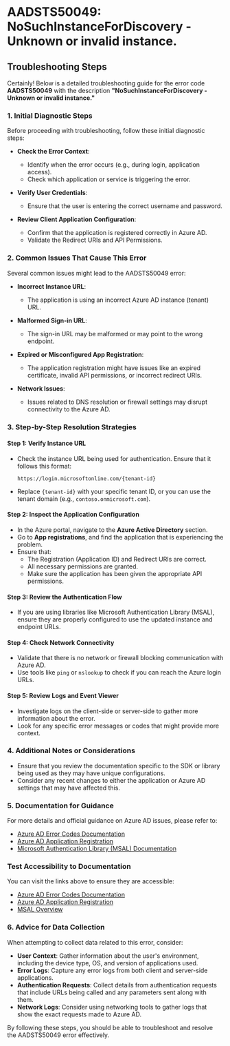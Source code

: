 # AADSTS50049: NoSuchInstanceForDiscovery - Unknown or invalid instance.


## Troubleshooting Steps
Certainly! Below is a detailed troubleshooting guide for the error code **AADSTS50049** with the description **"NoSuchInstanceForDiscovery - Unknown or invalid instance."**

### 1. Initial Diagnostic Steps
Before proceeding with troubleshooting, follow these initial diagnostic steps:

- **Check the Error Context**:
  - Identify when the error occurs (e.g., during login, application access).
  - Check which application or service is triggering the error.

- **Verify User Credentials**:
  - Ensure that the user is entering the correct username and password.
  
- **Review Client Application Configuration**:
  - Confirm that the application is registered correctly in Azure AD.
  - Validate the Redirect URIs and API Permissions.

### 2. Common Issues That Cause This Error
Several common issues might lead to the AADSTS50049 error:

- **Incorrect Instance URL**:
  - The application is using an incorrect Azure AD instance (tenant) URL.

- **Malformed Sign-in URL**:
  - The sign-in URL may be malformed or may point to the wrong endpoint.

- **Expired or Misconfigured App Registration**:
  - The application registration might have issues like an expired certificate, invalid API permissions, or incorrect redirect URIs.

- **Network Issues**:
  - Issues related to DNS resolution or firewall settings may disrupt connectivity to the Azure AD.

### 3. Step-by-Step Resolution Strategies

#### Step 1: Verify Instance URL
- Check the instance URL being used for authentication. Ensure that it follows this format:
  ```
  https://login.microsoftonline.com/{tenant-id}
  ```
- Replace `{tenant-id}` with your specific tenant ID, or you can use the tenant domain (e.g., `contoso.onmicrosoft.com`).

#### Step 2: Inspect the Application Configuration
- In the Azure portal, navigate to the **Azure Active Directory** section.
- Go to **App registrations**, and find the application that is experiencing the problem.
- Ensure that:
  - The Registration (Application ID) and Redirect URIs are correct.
  - All necessary permissions are granted.
  - Make sure the application has been given the appropriate API permissions.

#### Step 3: Review the Authentication Flow
- If you are using libraries like Microsoft Authentication Library (MSAL), ensure they are properly configured to use the updated instance and endpoint URLs.

#### Step 4: Check Network Connectivity
- Validate that there is no network or firewall blocking communication with Azure AD.
- Use tools like `ping` or `nslookup` to check if you can reach the Azure login URLs.

#### Step 5: Review Logs and Event Viewer
- Investigate logs on the client-side or server-side to gather more information about the error.
- Look for any specific error messages or codes that might provide more context.

### 4. Additional Notes or Considerations
- Ensure that you review the documentation specific to the SDK or library being used as they may have unique configurations.
- Consider any recent changes to either the application or Azure AD settings that may have affected this.

### 5. Documentation for Guidance
For more details and official guidance on Azure AD issues, please refer to:
- [Azure AD Error Codes Documentation](https://learn.microsoft.com/en-us/azure/active-directory/develop/reference-aad-error-codes)
- [Azure AD Application Registration](https://learn.microsoft.com/en-us/azure/active-directory/develop/quickstart-register-app)
- [Microsoft Authentication Library (MSAL) Documentation](https://learn.microsoft.com/en-us/azure/active-directory/develop/msal-overview)

### Test Accessibility to Documentation
You can visit the links above to ensure they are accessible:
- [Azure AD Error Codes Documentation](https://learn.microsoft.com/en-us/azure/active-directory/develop/reference-aad-error-codes) 
- [Azure AD Application Registration](https://learn.microsoft.com/en-us/azure/active-directory/develop/quickstart-register-app)
- [MSAL Overview](https://learn.microsoft.com/en-us/azure/active-directory/develop/msal-overview)

### 6. Advice for Data Collection
When attempting to collect data related to this error, consider:

- **User Context**: Gather information about the user's environment, including the device type, OS, and version of applications used.
- **Error Logs**: Capture any error logs from both client and server-side applications.
- **Authentication Requests**: Collect details from authentication requests that include URLs being called and any parameters sent along with them.
- **Network Logs**: Consider using networking tools to gather logs that show the exact requests made to Azure AD.

By following these steps, you should be able to troubleshoot and resolve the AADSTS50049 error effectively.